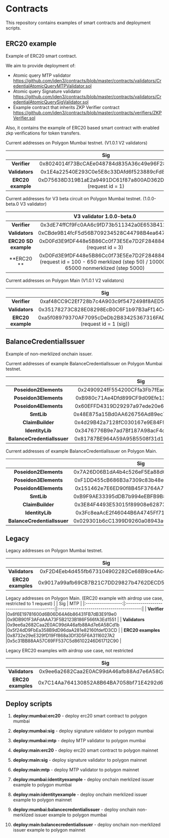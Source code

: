 # Contracts

This repository contains examples of smart contracts and deployment scripts.

## ERC20 example

Example of ERC20 smart contract.

We aim to provide deployment of:

- Atomic query MTP validator https://github.com/iden3/contracts/blob/master/contracts/validators/CredentialAtomicQueryMTPValidator.sol
- Atomic query Signature validator https://github.com/iden3/contracts/blob/master/contracts/validators/CredentialAtomicQuerySigValidator.sol
- Example contract that inherits ZKP Verifier contract https://github.com/iden3/contracts/blob/master/contracts/verifiers/ZKPVerifier.sol

Also, it contains the example of ERC20 based smart contract with enabled zkp verifications for token transfers.

Current addresses on Polygon Mumbai testnet. (V1.0.1 V2 validators)

|                   |                             Sig                             |                             MTP                              |
|:-----------------:|:-----------------------------------------------------------:|:------------------------------------------------------------:|
|   **Verifier**    |         0x8024014f73BcCAEe048784d835A36c49e96F2806          |          0xF71d97Fc0262bB2e5B20912a6861da0B617a07Aa          |
|  **Validators**   |         0x1E4a22540E293C0e5E8c33DAfd6f523889cFd878          |          0x0682fbaA2E4C478aD5d24d992069dba409766121          |
| **ERC20 example** | 0xD75638D319B1aE2a9491DC61f87a800AD362D168 (request id = 1) | 0xD75638D319B1aE2a9491DC61f87a800AD362D168  (request id = 2) |

Current addresses for V3 beta circuit on Polygon Mumbai testnet. (1.0.0-beta.0 V3 validator)

|                      |                                                    V3 validator 1.0.0-beta.0                                                    |   
|:--------------------:|:-------------------------------------------------------------------------------------------------------------------------------:|
|     **Verifier**     |                                           0x3dE74ffCf9Fc0AA6c9fD73b511342a0E653B4129                                            | 
|    **Validators**    |                                           0xCBde9B14fcF5d56B709234528C44798B4ea64761                                            |     
| **ERC20 SD example** |                                   0xD0Fd3E9fDF448e5B86Cc0f73E5Ee7D2F284884c0 (request id = 3)                                   |
|     **ERC20  **      | 0xD0Fd3E9fDF448e5B86Cc0f73E5Ee7D2F284884c0 (request id = 100 - 650 merklized (step 50) / 10000 - 65000 nonmerklized (step 5000) |




Current addresses on Polygon Main  (V1.0.1 V2 validators) 

|                   |                                Sig                                |                                MTP                                |
|:-----------------:|:-----------------------------------------------------------------:|:-----------------------------------------------------------------:|
|   **Verifier**    |            0xaf48CC9C2Ef728b7c4A903c9f5472498f8AED5E1             |            0x1008De1794be8fAba4fc33db6dff59B1d1Ac3a64             |
|  **Validators**   |            0x35178273C828E08298EcB0C6F1b97B3aFf14C4cb             |            0x8c99F13dc5083b1E4c16f269735EaD4cFbc4970d             |
| **ERC20 example** | 0xa5f08979370AF7095cDeDb2B83425367316FAD0B (request id = 1 (sig)) | 0xa5f08979370AF7095cDeDb2B83425367316FAD0B  (request id = 2 (mtp) |


## BalanceCredentialIssuer

Example of non-merklized onchain issuer.

Current addresses of example BalanceCredentialIssuer on Polygon Mumbai testnet.

|                             |                    Sig                     |
|:---------------------------:|:------------------------------------------:|
|    **Poseidon2Elements**    | 0x2490924fF554200CFfa3Fb7fEac0A8aF0eaa50fd |
|    **Poseidon3Elements**    | 0xB980c71Ae4Dfd899CF9d09Efe135cE4CcFa021B5 |
|    **Poseidon4Elements**    | 0x60EFFD4319D29297a97ede20e6bEF3d36ef2E25C |
|         **SmtLib**          | 0x48E875a15Bd0AA626756Ad89ec76b63D8810660E |
|      **ClaimBuilder**       | 0x4d29B42a7128fC030167e9E84F9dd356d5Ab7879 |
|       **IdentityLib**       | 0x3476776B9e7ad7Bf187A98acF4dB62e4dBd99345 |
| **BalanceCredentialIssuer** | 0x81787BE964A59A95B5508f31d153B806169E15f4 |

Current addresses of example BalanceCredentialIssuer on Polygon Main.

|                             |                    Sig                     |
|:---------------------------:|:------------------------------------------:|
|    **Poseidon2Elements**    | 0x7A26D06B1dA4b4c526eF5Ea88d0880536032871b |
|    **Poseidon3Elements**    | 0xF1DD455cB686B3a7309c83b48eB679d609c24f7B |
|    **Poseidon4Elements**    | 0x151462e7E6ED90f8B45F3764A7fde4004d411d90 |
|         **SmtLib**          | 0xB9F9AE33395dDB7b994eEBFB9B870a32E79887D6 |
|      **ClaimBuilder**       | 0x3E84F4493E53015f89908e62873860Bb80eb8378 |
|       **IdentityLib**       | 0x3Fc8eaAcE2f46044B6A4745Ff71F7452612e4E9A |
| **BalanceCredentialIssuer** | 0x029301b6cC1399D9260a08943aC0CB9f18C12acC |



## Legacy

Legacy addresses on Polygon Mumbai testnet.

|                    |                    Sig                   |                    MTP                    |
|:------------------:|:------------------------------------------:|:-----------------------------------------:|
|   **Validators**   |0xF2D4Eeb4d455fb673104902282Ce68B9ce4Ac450  |0x3DcAe4c8d94359D31e4C89D7F2b944859408C618 |
| **ERC20 examples** |0x9017a99afb69CB7B21C7DD29827b4762DECD53FD  |0x3Bf7f4774DC3f92431fA690fa000f636562dCC18 |

Legacy addresses on Polygon Main. (ERC20 example with airdrop use case, restricted to 1 request)
|                    |                    Sig                   |                    MTP                    |
|:------------------:|:------------------------------------------:|:-----------------------------------------:|
|   **Verifier**     |0x6f6E19781600d6B06D64A6b86431FB7dB3E919e0  |0x9DB901F3AFdAAA73F5B2123B186F566fA3Ed1551 |
|  **Validators**    |0x9ee6a2682Caa2E0AC99dA46afb88Ad7e6A58Cd1b  |0x5f24dD9FbEa358B9dD96daA281e82160fdefD3CD |
| **ERC20 examples** |0x8732e29eE329fD19Ff868a3Df3D5F6A3116027A2  |0x5c31BB88AA57C69FF537C5d86102246D61712C90 |

Legacy ERC20 examples with airdrop use case, not restricted

|                    |                    Sig                   |                    MTP                    |
|:------------------:|:------------------------------------------:|:-----------------------------------------:|
|   **Validators**   |0x9ee6a2682Caa2E0AC99dA46afb88Ad7e6A58Cd1b  |0x5f24dD9FbEa358B9dD96daA281e82160fdefD3CD |
| **ERC20 examples** |0x7C14Aa764130852A8B64BA7058bf71E4292d677F  |0xa3Bc012FCf034bee8d16161730CE4eAb34C35100 |

## Deploy scripts

1. **deploy:mumbai:erc20** - deploy erc20 smart contract to polygon mumbai
1. **deploy:mumbai:sig** - deploy signature validator to polygon mumbai
1. **deploy:mumbai:mtp** - deploy MTP validator to polygon mumbai
1. **deploy:main:erc20** - deploy erc20 smart contract to polygon mainnet
1. **deploy:main:sig** - deploy signature validator to polygon mainnet
1. **deploy:main:mtp** - deploy MTP validator to polygon mainnet

1. **deploy:mumbai:identityexample** - deploy onchain merklized issuer example to polygon mumbai
1. **deploy:main:identityexample** - deploy onchain merklized issuer example to polygon mainnet

1. **deploy:mumbai:balancecredentialissuer** - deploy onchain non-merklized issuer example to polygon mumbai
1. **deploy:main:balancecredentialissuer** - deploy onchain non-merklized issuer example to polygon mainnet
